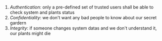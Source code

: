 1. *Authentication*: only a pre-defined set of trusted users shall be able to check system and plants status
2. *Confidentiality*: we don't want any bad people to know about our secret gardern
3. *Integrity*: if someone changes system datas and we don't understand it, our plants might die
